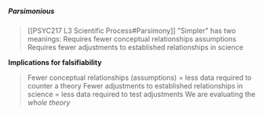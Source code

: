 ##### Parsimonious
> [[PSYC217 L3 Scientific Process#Parsimony]]
> "Simpler" has two meanings: 
> 	Requires fewer conceptual relationships assumptions
> 	Requires fewer adjustments to established relationships in science

**Implications for falsifiability**
> Fewer conceptual relationships (assumptions) = less data required to counter a theory
> Fewer adjustments to established relationships in science = less data required to test adjustments
> We are evaluating the *whole theory*